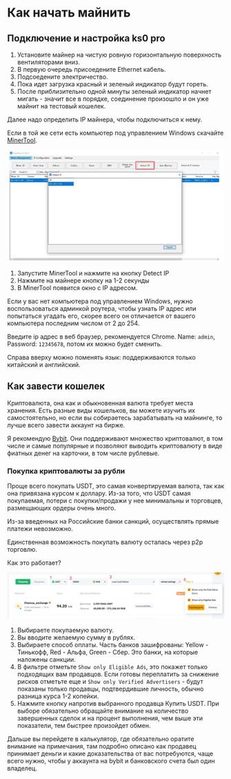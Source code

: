 # Как начать майнить

## Подключение и настройка ks0 pro

1. Установите майнер на чистую ровную горизонтальную поверхность
вентиляторами вниз.
2. В первую очередь присоедените Ethernet кабель.
3. Подсоедените электричество.
4. Пока идет загрузка красный и зеленый индикатор будут гореть.
5. После приблизительно одной минуты зеленый индикатор начнет мигать - значит все в порядке, соединение произошло и он уже майнит на тестовый кошелек.

Далее надо определить IP майнера, чтобы подключиться к нему.

Если в той же сети есть компьютер под управлением Windows скачайте
[MinerTool](./IceRiver_MinerTool_English_V1.0.23.zip).

![](./2024-02-19_18-53-06.png)

1. Запустите MinerTool и нажмите на кнопку Detect IP
2. Нажмите на майнере кнопку на 1-2 секунды
3. В MinerTool появится окно с IP адресом.

Если у вас нет компьютера под управлением Windows, нужно воспользоваться админкой роутера, чтобы узнать IP адрес или попытаться угадать его, скорее всего он отличается от вашего компьютера последним числом от 2 до 254.

Введите ip адрес в веб браузер, рекомендуется Chrome. Name: ```admin```, Password: ```12345678```, потом их можно будет сменить.

Справа вверху можно поменять язык: поддерживаются только китайский и английский.

## Как завести кошелек

Криптовалюта, она как и обыкновенная валюта требует места хранения.
Есть разные виды кошельков, вы можете изучить их самостоятельно,
но если вы собираетесь зарабатывать на майнинге,
то лучше всего завести аккаунт на бирже.

Я рекомендую [Bybit](https://www.bybit.com/invite?ref=RVMLVL).
Они поддерживают множество криптовалют,
в том числе и самые популярные и позволяют выводить криптовалюту
в виде фиатных денег на карточки, в том числе рублевые.

### Покупка криптовалюты за рубли

Проще всего покупать USDT,
это самая конвертируемая валюта,
так как она привязана курсом к доллару.
Из-за того, что USDT самая покупаемая,
потери с покупки/продажи у нее минимальны и торговцев,
размещающих ордеры очень много.

Из-за введенных на Российские банки санкций, осуществлять прямые платежи невозможно.

Единственная возможность покупать валюту осталась через p2p торговлю.

Как это работает?

![](./2024-02-19_18-19-25.png)

1. Выбираете покупаемую валюту.
2. Вы вводите желаемую сумму в рублях.
3. Выбираете способ оплаты. Часть банков зашифрованы: Yellow - Тинькофф, Red - Альфа, Green - Сбер. Это банки, на которые наложены санкции.
4. В фильтре отметьте ```Show only Eligible Ads```, это покажет только подходящих вам продавцов. Если готовы переплатить за снижение рисков отметьте еще и ```Show only Verified Advertisers``` - будут показаны только продавцы, подтвердившие личность, обычно разница курса 1-2 копейки.
5. Нажмите кнопку напротив выбранного продавца Купить USDT. При выборе обязательно обращайте внимание на количество завершенных сделок и на процент выполнения, чем выше эти показатели, тем быстрее произойдет обмен.

Дальше вы перейдете в калькулятор, где обязательно оратите внимание на примечания, там подробно описано как продавец принимает деньги и какие доказательства от вас потребуются, чаще всего нужно, чтобы у аккаунта на bybit и банковского счета был один владелец.

